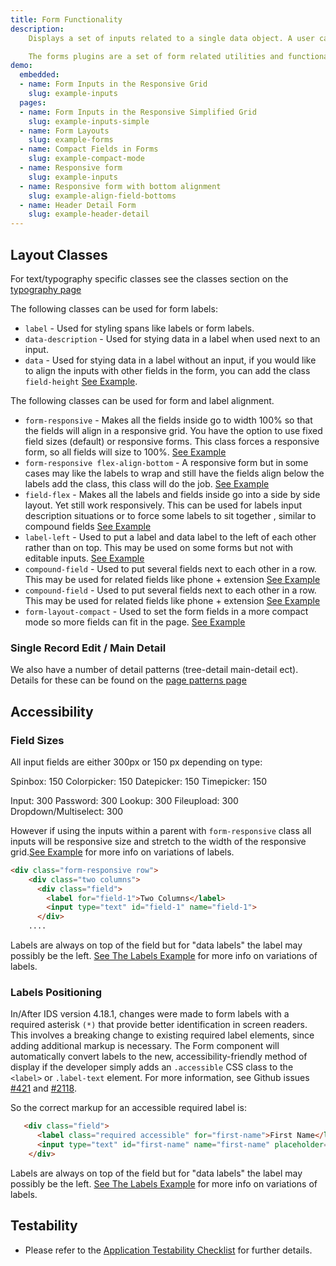 ```yaml
---
title: Form Functionality
description:
    Displays a set of inputs related to a single data object. A user can select or input values, and submit as a set. Best for entering or editing information for a single object.

    The forms plugins are a set of form related utilities and functionality contained in `forms.js`. This page outlines the functionality contained in that plugin and shows some from related examples for layout from other areas.
demo:
  embedded:
  - name: Form Inputs in the Responsive Grid
    slug: example-inputs
  pages:
  - name: Form Inputs in the Responsive Simplified Grid
    slug: example-inputs-simple
  - name: Form Layouts
    slug: example-forms
  - name: Compact Fields in Forms
    slug: example-compact-mode
  - name: Responsive form
    slug: example-inputs
  - name: Responsive form with bottom alignment
    slug: example-align-field-bottoms
  - name: Header Detail Form
    slug: example-header-detail
---
```


## Layout Classes

For text/typography specific classes see the classes section on the [typography page]( ./typography)

The following classes can be used for form labels:

- `label` - Used for styling spans like labels or form labels.
- `data-description` - Used for stying data in a label when used next to an input.
- `data` - Used for stying data in a label without an input, if you would like to align the inputs with other fields in the form, you can add the class `field-height` [See Example](./demo/components/form/test-field-size-data-labels?font=source-sans).

The following classes can be used for form and label alignment.

- `form-responsive` - Makes all the fields inside go to width 100% so that the fields will align in a responsive grid. You have the option to use fixed field sizes (default) or responsive forms. This class forces a responsive form, so all fields will size to 100%. [See Example](./demo/components/form/example-inputs?font=source-sans)
- `form-responsive flex-align-bottom` - A responsive form but in some cases may like the labels to wrap and still have the fields align below the labels add the class, this class will do the job.  [See Example](./demo/components/form/example-align-field-bottoms?font=source-sans)
- `field-flex` - Makes all the labels and fields inside go into a side by side layout. Yet still work responsively. This can be used for labels input description situations or to force some labels to sit together , similar to compound fields [See Example](./demo/components/form/example-labels?font=source-sans)
- `label-left` - Used to put a label and data label to the left of each other rather than on top. This may be used on some forms but not with editable inputs. [See Example](./demo/components/form/example-labels?font=source-sans)
- `compound-field` - Used to put several fields next to each other in a row. This may be used for related fields like phone + extension [See Example](./demo/components/form/example-forms?font=source-sans)
- `compound-field` - Used to put several fields next to each other in a row. This may be used for related fields like phone + extension [See Example](./demo/components/form/example-forms?font=source-sans)
- `form-layout-compact` - Used to set the form fields in a more compact mode so more fields can fit in the page. [See Example](./demo/components/form/example-compact-mode?font=source-sans)

### Single Record Edit / Main Detail

We also have a number of detail patterns (tree-detail main-detail ect). Details for these can be found on the [page patterns page]( ./page-patterns)

## Accessibility

### Field Sizes

All input fields are either 300px or 150 px depending on type:

Spinbox: 150
Colorpicker: 150
Datepicker: 150
Timepicker: 150

Input: 300
Password: 300
Lookup: 300
Fileupload: 300
Dropdown/Multiselect: 300

However if using the inputs within a parent with `form-responsive` class all inputs will be responsive size and stretch to the width of the responsive grid.[See Example](./demo/components/form/example-inputs-simple) for more info on variations of labels.

```html
<div class="form-responsive row">
    <div class="two columns">
      <div class="field">
        <label for="field-1">Two Columns</label>
        <input type="text" id="field-1" name="field-1">
      </div>
    ....
```

Labels are always on top of the field but for "data labels" the label may possibly be the left. [See The Labels Example](./demo/components/form/example-labels.html) for more info on variations of labels.

### Labels Positioning

In/After IDS version 4.18.1, changes were made to form labels with a required asterisk `(*)` that provide better identification in screen readers. This involves a breaking change to existing required label elements, since adding additional markup is necessary. The Form component will automatically convert labels to the new, accessibility-friendly method of display if the developer simply adds an `.accessible` CSS class to the `<label>` or `.label-text` element. For more information, see Github issues [#421](https://github.com/infor-design/enterprise/issues/421) and [#2118](https://github.com/infor-design/enterprise/issues/2118).

So the correct markup for an accessible required label is:

```html
   <div class="field">
      <label class="required accessible" for="first-name">First Name</label>
      <input type="text" id="first-name" name="first-name" placeholder="ex: John" data-validate="required"/>
    </div>
```

Labels are always on top of the field but for "data labels" the label may possibly be the left. [See The Labels Example](./demo/components/form/example-labels.html) for more info on variations of labels.

## Testability

- Please refer to the [Application Testability Checklist](/resources/application-testability-checklist) for further details.
